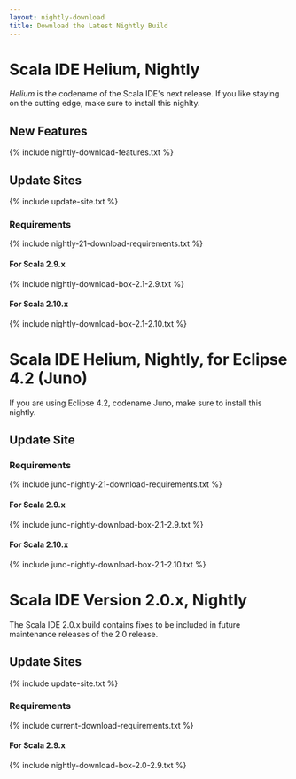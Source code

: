 ```yaml
---
layout: nightly-download
title: Download the Latest Nightly Build
---
```


# Scala IDE Helium, Nightly
*Helium* is the codename of the Scala IDE's next release. If you like staying on the cutting edge, make sure to install this nighlty.

## New Features
{% include nightly-download-features.txt %}

## Update Sites
{% include update-site.txt %}

### Requirements
{% include nightly-21-download-requirements.txt %}

#### For Scala 2.9.x
{% include nightly-download-box-2.1-2.9.txt %}

#### For Scala 2.10.x
{% include nightly-download-box-2.1-2.10.txt %}

# Scala IDE Helium, Nightly, for Eclipse 4.2 (Juno)
If you are using Eclipse 4.2, codename Juno, make sure to install this nightly.

## Update Site

### Requirements
{% include juno-nightly-21-download-requirements.txt %}

#### For Scala 2.9.x
{% include juno-nightly-download-box-2.1-2.9.txt %}

#### For Scala 2.10.x
{% include juno-nightly-download-box-2.1-2.10.txt %}

# Scala IDE Version 2.0.x, Nightly
The Scala IDE 2.0.x build contains fixes to be included in future maintenance releases of the 2.0 release.

## Update Sites
{% include update-site.txt %}

### Requirements
{% include current-download-requirements.txt %}

#### For Scala 2.9.x
{% include nightly-download-box-2.0-2.9.txt %}

